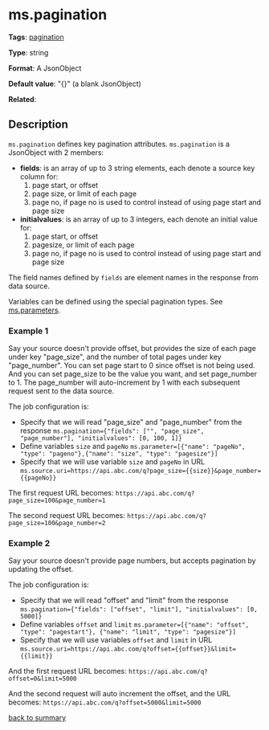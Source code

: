 # ms.pagination

**Tags**: [pagination](https://github.com/linkedin/data-integration-library/blob/master/docs/parameters/pagination-parameters.md)

**Type**: string

**Format**: A JsonObject

**Default value**: "{}" (a blank JsonObject)

**Related**:

## Description

`ms.pagination` defines key pagination attributes. 
`ms.pagination` is a JsonObject with 2 members:

- **fields**: is an array of up to 3 string elements, each denote a source key column for:
  1. page start, or offset
  2. page size, or limit of each page
  3. page no, if page no is used to control instead of using page start and page size
- **initialvalues**: is an array of up to 3 integers, each denote an initial value for:
  1. page start, or offset
  2. pagesize, or limit of each page
  3. page no, if page no is used to control instead of using page start and page size

The field names defined by `fields` are element names in the response
from data source. 

Variables can be defined using the special pagination types. 
See [ms.parameters](https://github.com/linkedin/data-integration-library/blob/master/docs/parameters/ms.parameters.md).

### Example 1

Say your source doesn't provide offset, but provides the size of 
each page under key "page_size", and the number of total pages under 
key "page_number". You can set page start to 0 since offset is not 
being used. And you can set page_size to be the value you want, and 
set page_number to 1. The page_number will auto-increment by 1 with 
each subsequent request sent to the data source.

The job configuration is:

- Specify that we will read "page_size" and "page_number" from the response
`ms.pagination={"fields": ["", "page_size", "page_number"], "initialvalues": [0, 100, 1]}`
- Define variables `size` and `pageNo`
`ms.parameter=[{"name": "pageNo", "type": "pageno"},{"name": "size", "type": "pagesize"}]`
- Specify that we will use variable `size` and `pageNo` in URL
`ms.source.uri=https://api.abc.com/q?page_size={{size}}&page_number={{pageNo}}`

The first request URL becomes:
`https://api.abc.com/q?page_size=100&page_number=1`

The second request URL becomes:
`https://api.abc.com/q?page_size=100&page_number=2`

### Example 2

Say your source doesn't provide page numbers, but accepts pagination 
by updating the offset. 

The job configuration is:
- Specify that we will read "offset" and "limit" from the response
`ms.pagination={"fields": ["offset", "limit"], "initialvalues": [0, 5000]}`
- Define variables `offset` and `limit`
`ms.parameter=[{"name": "offset", "type": "pagestart"}, {"name": "limit", "type": "pagesize"}]`
- Specify that we will use variables `offset` and `limit` in URL
`ms.source.uri=https://api.abc.com/q?offset={{offset}}&limit={{limit}}`

And the first request URL becomes:
`https://api.abc.com/q?offset=0&limit=5000`

And the second request will auto increment the offset, and the URL becomes:
`https://api.abc.com/q?offset=5000&limit=5000`
  
[back to summary](https://github.com/linkedin/data-integration-library/blob/master/docs/parameters/summary.md#mspagination)